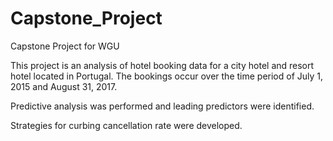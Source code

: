 # Capstone_Project
Capstone Project for WGU

This project is an analysis of hotel booking data for a city hotel and resort hotel located in Portugal. The bookings occur over the time period of July 1, 2015 and August 31, 2017.

Predictive analysis was performed and leading predictors were identified.

Strategies for curbing cancellation rate were developed.
